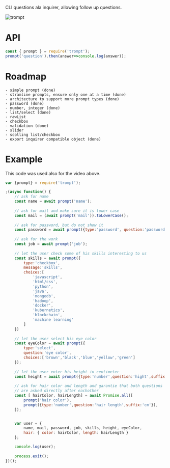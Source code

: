 CLI questions ala inquirer, allowing follow up questions.

![trompt](https://unpkg.com/trompt@0.0.10/trompt_v2.gif)

# API
```js
const { prompt } = require('trompt');
prompt('question').then(answer=>console.log(answer));
```
# Roadmap
    - simple prompt (done)
    - stramline prompts, ensure only one at a time (done)
    - architecture to support more prompt types (done)
    - password (done)
    - number, integer (done)
    - list/select (done)
    - rawList
    - checkbox
    - validation (done)
    - slider
    - scolling list/checkbox
    - export inquirer compatible object (done)


# Example
This code was used also for the video above.
```js
var {prompt} = require('trompt');

;(async function() {
    // ask for name
    const name = await prompt('name');
    
    // ask for mail and make sure it is lower case
    const mail = (await prompt('mail')).toLowerCase();
    
    // ask for password, but do not show it
    const password = await prompt({type:'password', question:'password'});
    
    // ask for the work
    const job = await prompt('job');
    
    // let the user check some of his skills interesting to us
    const skills = await prompt({
        type:'checkbox',
        message:'skills',
        choices:[
            'javascript',
            'html/css',
            'python',
            'java',
            'mongodb',
            'hadoop',
            'docker',
            'kubernetics',
            'blockchain',
            'machine learning'
        ]
    })
    
    // let the user select his eye color
    const eyeColor = await prompt({
        type:'select',
        question:'eye color',
        choices:['brown','black','blue','yellow','green']
    });
    
    // let the user enter his height in centimeter
    const height = await prompt({type:'number',question:'hight',suffix:'cm'});
    
    // ask for hair color and length and garantie that both questions 
    // are asked directly after eachother
    const [ hairColor, hairLength] = await Promise.all([
        prompt('hair color'),
        prompt({type:'number',question:'hair length',suffix:'cm'}),
    ]);


    var user = {
        name, mail, password, job, skills, height, eyeColor,
        hair: { color: hairColor, length: hairLength }
    };

    console.log(user);
    
    process.exit();
})();
```
